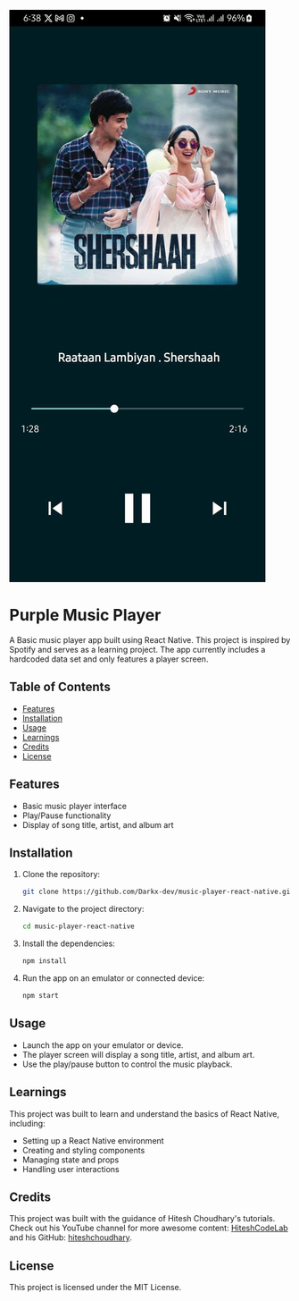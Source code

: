 ![Screenshot](./screenshot.jpg)

# Purple Music Player

A Basic music player app built using React Native. This project is inspired by Spotify and serves as a learning project. The app currently includes a hardcoded data set and only features a player screen.

## Table of Contents

- [Features](#features)
- [Installation](#installation)
- [Usage](#usage)
- [Learnings](#learnings)
- [Credits](#credits)
- [License](#license)

## Features

- Basic music player interface
- Play/Pause functionality
- Display of song title, artist, and album art

## Installation

1. Clone the repository:
    ```bash
    git clone https://github.com/Darkx-dev/music-player-react-native.git
    ```
2. Navigate to the project directory:
    ```bash
    cd music-player-react-native
    ```
3. Install the dependencies:
    ```bash
    npm install
    ```
4. Run the app on an emulator or connected device:
    ```bash
    npm start
    ```

## Usage

- Launch the app on your emulator or device.
- The player screen will display a song title, artist, and album art.
- Use the play/pause button to control the music playback.

## Learnings

This project was built to learn and understand the basics of React Native, including:

- Setting up a React Native environment
- Creating and styling components
- Managing state and props
- Handling user interactions

## Credits

This project was built with the guidance of Hitesh Choudhary's tutorials. Check out his YouTube channel for more awesome content: [HiteshCodeLab](https://www.youtube.com/@HiteshCodeLab) and his GitHub: [hiteshchoudhary](https://github.com/hiteshchoudhary).

## License

This project is licensed under the MIT License.
